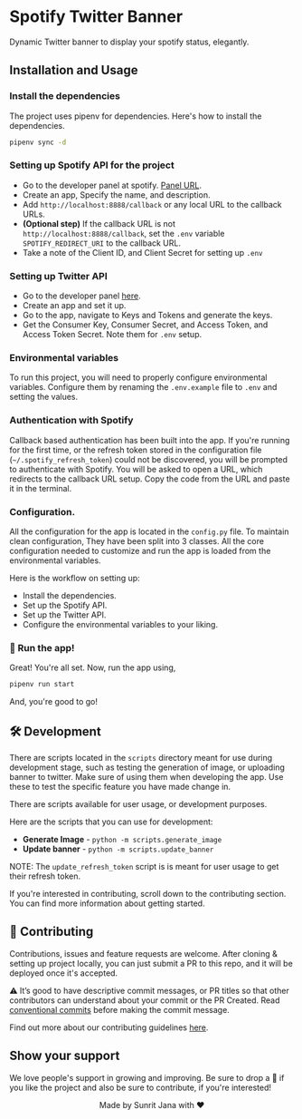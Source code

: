# Spotify Twitter Banner

Dynamic Twitter banner to display your spotify status, elegantly.

## Installation and Usage

### Install the dependencies

The project uses pipenv for dependencies. Here's how to install the dependencies.

```sh
pipenv sync -d
```

### Setting up Spotify API for the project

- Go to the developer panel at spotify. [Panel URL](https://developer.spotify.com).
- Create an app, Specify the name, and description.
- Add `http://localhost:8888/callback` or any local URL to the callback URLs.
- **(Optional step)** If the callback URL is not `http://localhost:8888/callback`, set the `.env` variable
  `SPOTIFY_REDIRECT_URI` to the callback URL.
- Take a note of the Client ID, and Client Secret for setting up `.env`

### Setting up Twitter API

- Go to the developer panel [here](https://developer.twitter.com/).
- Create an app and set it up.
- Go to the app, navigate to Keys and Tokens and generate the keys.
- Get the Consumer Key, Consumer Secret, and Access Token, and Access Token Secret. Note them for `.env` setup.

### Environmental variables

To run this project, you will need to properly configure environmental variables. Configure them by renaming
the `.env.example` file to `.env` and setting the values.

### Authentication with Spotify

Callback based authentication has been built into the app. If you're running for the first time, or the refresh
token stored in the configuration file (`~/.spotify_refresh_token`) could not be discovered, you will be prompted
to authenticate with Spotify. You will be asked to open a URL, which redirects to the callback URL setup. Copy the
code from the URL and paste it in the terminal.

### Configuration.

All the configuration for the app is located in the `config.py` file. To maintain clean configuration, They
have been split into 3 classes. All the core configuration needed to customize and run the app is loaded
from the environmental variables.

Here is the workflow on setting up:

- Install the dependencies.
- Set up the Spotify API.
- Set up the Twitter API.
- Configure the environmental variables to your liking.

### 🚀 Run the app!

Great! You're all set. Now, run the app using,

```sh
pipenv run start
```

And, you're good to go!

## 🛠 Development

There are scripts located in the `scripts` directory meant for use during development stage, such as
testing the generation of image, or uploading banner to twitter. Make sure of using them when developing
the app. Use these to test the specific feature you have made change in.

There are scripts available for user usage, or development purposes.

Here are the scripts that you can use for development:

- **Generate Image** - `python -m scripts.generate_image`
- **Update banner** - `python -m scripts.update_banner`

NOTE: The `update_refresh_token` script is is meant for user usage to get their refresh token.

If you're interested in contributing, scroll down to the contributing section. You can find more information
about getting started.

## 🤝 Contributing

Contributions, issues and feature requests are welcome. After cloning & setting up project locally, you can
just submit a PR to this repo, and it will be deployed once it's accepted.

⚠ It’s good to have descriptive commit messages, or PR titles so that other contributors can understand about your
commit or the PR Created. Read [conventional commits](https://www.conventionalcommits.org/en/v1.0.0-beta.3/) before
making the commit message.

Find out more about our contributing guidelines [here](CONTRIBUTING.md).

## Show your support

We love people's support in growing and improving. Be sure to drop a 🌟 if you like the project and
also be sure to contribute, if you're interested!

<div align="center">Made by Sunrit Jana with ❤</div>
